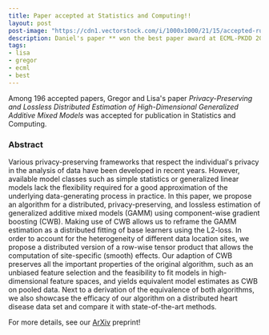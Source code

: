 ```yaml
---
title: Paper accepted at Statistics and Computing!!
layout: post
post-image: "https://cdn1.vectorstock.com/i/1000x1000/21/15/accepted-rubber-stamp-vector-1002115.jpg"
description: Daniel's paper ** won the best paper award at ECML-PKDD 2023!!
tags:
- lisa
- gregor
- ecml
- best
---
```


Among 196 accepted papers, Gregor and Lisa's paper *Privacy-Preserving and Lossless Distributed Estimation of High-Dimensional Generalized Additive Mixed Models* was accepted for publication in Statistics and Computing.

### Abstract

Various privacy-preserving frameworks that respect the individual's privacy in the analysis of data have been developed in recent years. However, available model classes such as simple statistics or generalized linear models lack the flexibility required for a good approximation of the underlying data-generating process in practice. In this paper, we propose an algorithm for a distributed, privacy-preserving, and lossless estimation of generalized additive mixed models (GAMM) using component-wise gradient boosting (CWB). Making use of CWB allows us to reframe the GAMM estimation as a distributed fitting of base learners using the L2-loss. In order to account for the heterogeneity of different data location sites, we propose a distributed version of a row-wise tensor product that allows the computation of site-specific (smooth) effects. Our adaption of CWB preserves all the important properties of the original algorithm, such as an unbiased feature selection and the feasibility to fit models in high-dimensional feature spaces, and yields equivalent model estimates as CWB on pooled data. Next to a derivation of the equivalence of both algorithms, we also showcase the efficacy of our algorithm on a distributed heart disease data set and compare it with state-of-the-art methods.

For more details, see our [ArXiv](https://arxiv.org/abs/2210.07723) preprint!
